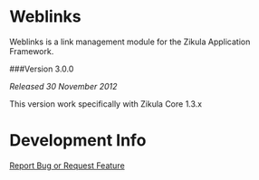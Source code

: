Weblinks
========

Weblinks is a link management module for the Zikula Application Framework.

###Version 3.0.0

_Released 30 November 2012_

This version work specifically with Zikula Core 1.3.x


Development Info
================

[Report Bug or Request Feature](https://github.com/zikula-modules/Weblinks/issues)
